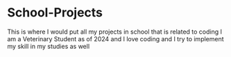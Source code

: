 # School-Projects
This is where I would put all my projects in school that is related to coding
I am a Veterinary Student as of 2024 and I love coding and I try to implement my skill in my studies as well
